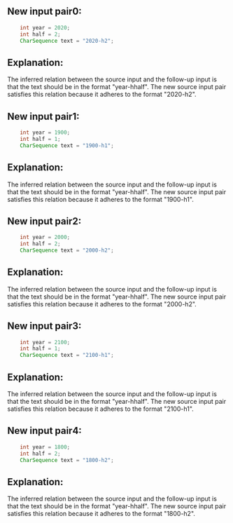 ## New input pair0:
```java
    int year = 2020;
    int half = 2;
    CharSequence text = "2020-h2";
```

## Explanation:
The inferred relation between the source input and the follow-up input is that the text should be in the format "year-hhalf". The new source input pair satisfies this relation because it adheres to the format "2020-h2".

## New input pair1:
```java
    int year = 1900;
    int half = 1;
    CharSequence text = "1900-h1";
```

## Explanation:
The inferred relation between the source input and the follow-up input is that the text should be in the format "year-hhalf". The new source input pair satisfies this relation because it adheres to the format "1900-h1".

## New input pair2:
```java
    int year = 2000;
    int half = 2;
    CharSequence text = "2000-h2";
```

## Explanation:
The inferred relation between the source input and the follow-up input is that the text should be in the format "year-hhalf". The new source input pair satisfies this relation because it adheres to the format "2000-h2".

## New input pair3:
```java
    int year = 2100;
    int half = 1;
    CharSequence text = "2100-h1";
```

## Explanation:
The inferred relation between the source input and the follow-up input is that the text should be in the format "year-hhalf". The new source input pair satisfies this relation because it adheres to the format "2100-h1".

## New input pair4:
```java
    int year = 1800;
    int half = 2;
    CharSequence text = "1800-h2";
```

## Explanation:
The inferred relation between the source input and the follow-up input is that the text should be in the format "year-hhalf". The new source input pair satisfies this relation because it adheres to the format "1800-h2".
